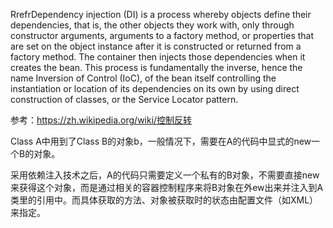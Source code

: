 RrefrDependency injection \(DI\) is a process whereby objects define their dependencies, that is, the other objects they work with, only through constructor arguments, arguments to a factory method, or properties that are set on the object instance after it is constructed or returned from a factory method. The container then injects those dependencies when it creates the bean. This process is fundamentally the inverse, hence the name Inversion of Control \(IoC\), of the bean itself controlling the instantiation or location of its dependencies on its own by using direct construction of classes, or the Service Locator pattern.

参考：https://zh.wikipedia.org/wiki/控制反转

Class A中用到了Class B的对象b，一般情况下，需要在A的代码中显式的new一个B的对象。

采用依赖注入技术之后，A的代码只需要定义一个私有的B对象，不需要直接new来获得这个对象，而是通过相关的容器控制程序来将B对象在外ew出来并注入到A类里的引用中。而具体获取的方法、对象被获取时的状态由配置文件（如XML）来指定。

